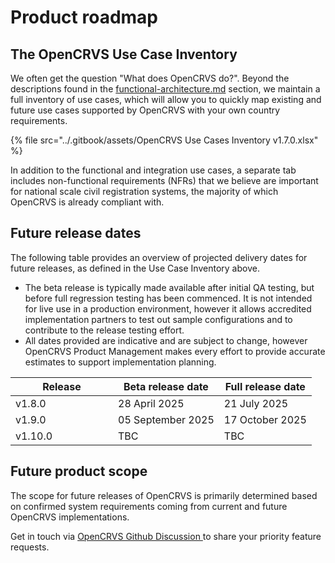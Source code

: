 # Product roadmap

## The OpenCRVS Use Case Inventory

We often get the question "What does OpenCRVS do?". Beyond the descriptions found in the [functional-architecture.md](../product-specifications/functional-architecture.md "mention") section, we maintain a full inventory of use cases, which will allow you to quickly map existing and future use cases supported by OpenCRVS with your own country requirements.&#x20;

{% file src="../.gitbook/assets/OpenCRVS Use Cases Inventory v1.7.0.xlsx" %}

In addition to the functional and integration use cases, a separate tab includes non-functional requirements (NFRs) that we believe are important for national scale civil registration systems, the majority of which OpenCRVS is already compliant with. &#x20;

## Future release dates

The following table provides an overview of projected delivery dates for future releases, as defined in the Use Case Inventory above.&#x20;

* The beta release is typically made available after initial QA testing, but before full regression testing has been commenced. It is not intended for live use in a production environment, however it allows accredited implementation partners to test out sample configurations and to contribute to the release testing effort.
* All dates provided are indicative and are subject to change, however OpenCRVS Product Management makes every effort to provide accurate estimates to support implementation planning.&#x20;

<table><thead><tr><th width="148">Release</th><th>Beta release date</th><th>Full release date</th></tr></thead><tbody><tr><td>v1.8.0</td><td>28 April 2025</td><td>21 July 2025</td></tr><tr><td>v1.9.0</td><td>05 September 2025</td><td>17 October 2025</td></tr><tr><td>v1.10.0</td><td>TBC</td><td>TBC</td></tr></tbody></table>

## Future product scope

The scope for future releases of OpenCRVS is primarily determined based on confirmed system requirements coming from current and future OpenCRVS implementations.&#x20;

Get in touch via [OpenCRVS Github Discussion ](https://github.com/opencrvs/opencrvs-core/discussions/categories/feature-requests)to share your priority feature requests.





